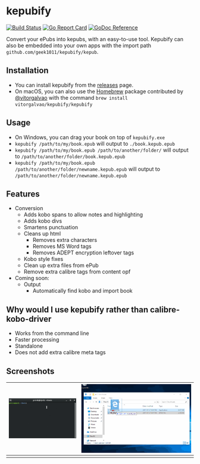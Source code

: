 # kepubify
[![Build Status](https://travis-ci.org/geek1011/kepubify.svg?branch=master)](https://travis-ci.org/geek1011/kepubify) [![Go Report Card](https://goreportcard.com/badge/github.com/geek1011/kepubify)](https://goreportcard.com/report/github.com/geek1011/kepubify) [![GoDoc Reference](https://img.shields.io/badge/godoc-reference-blue.svg)](https://godoc.org/github.com/geek1011/kepubify/kepub)

Convert your ePubs into kepubs, with an easy-to-use tool. Kepubify can also be embedded into your own apps with the import path `github.com/geek1011/kepubify/kepub`.

## Installation
- You can install kepubify from the [releases](https://github.com/geek1011/kepubify/releases/latest) page.
- On macOS, you can also use the [Homebrew](https://brew.sh) package contributed by [@vitorgalvao](https://github.com/vitorgalvao) with the command `brew install vitorgalvao/kepubify/kepubify`

## Usage
- On Windows, you can drag your book on top of `kepubify.exe`
- `kepubify /path/to/my/book.epub` will output to `./book.kepub.epub`
- `kepubify /path/to/my/book.epub /path/to/another/folder/` will output to `/path/to/another/folder/book.kepub.epub`
- `kepubify /path/to/my/book.epub /path/to/another/folder/newname.kepub.epub` will output to `/path/to/another/folder/newname.kepub.epub`

## Features
- Conversion
    - Adds kobo spans to allow notes and highlighting
    - Adds kobo divs
    - Smartens punctuation
    - Cleans up html
        - Removes extra characters
        - Removes MS Word tags
        - Removes ADEPT encryption leftover tags
    - Kobo style fixes
    - Clean up extra files from ePub
    - Remove extra calibre tags from content opf
- Coming soon:
    - Output
        - Automatically find kobo and import book

## Why would I use kepubify rather than calibre-kobo-driver
- Works from the command line
- Faster processing
- Standalone
- Does not add extra calibre meta tags

## Screenshots
| ![](docs/kepubify.gif) | ![](docs/kepubify-windows.gif) |
| --- | --- |
|     |     |
